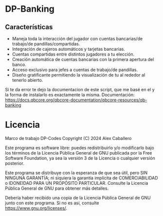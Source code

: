 # DP-Banking

## Características
- Maneja toda la interacción del jugador con cuentas bancarias/de trabajo/de pandillas/compartidas.
- Integración de cajeros automáticos y tarjetas bancarias.
- Cuentas compartidas entre distintos jugadores a tu elección.
- Creación automática de cuentas bancarias con la primera apertura del banco.
- Acceso exclusivo para jefes a cuentas de trabajo/de pandillas.
- Diseño gratificante permitiendo la visualización de tu al rededor al tenerlo abierto.

Si te da error te dejo la documentacion de este script, que me basé en el y la forma de instalarlo es exactamente la misma.
Documentación: https://docs.qbcore.org/qbcore-documentation/qbcore-resources/qb-banking

# Licencia

Marco de trabajo DP-Codes
Copyright (C) 2024 Alex Caballero

Este programa es software libre: puedes redistribuirlo y/o modificarlo
bajo los términos de la Licencia Pública General de GNU publicada por
la Free Software Foundation, ya sea la versión 3 de la Licencia o
cualquier versión posterior.

Este programa se distribuye con la esperanza de que sea útil,
pero SIN NINGUNA GARANTÍA; ni siquiera la garantía implícita de COMERCIABILIDAD o IDONEIDAD PARA UN PROPÓSITO PARTICULAR. Consulte la
Licencia Pública General de GNU para obtener más detalles.

Debería haber recibido una copia de la Licencia Pública General de GNU
junto con este programa. Si no es así, consulte <https://www.gnu.org/licenses/>.
